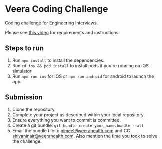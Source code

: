 # Veera Coding Challenge

Coding challenge for Engineering Interviews. 

Please see [this video](https://www.loom.com/share/293e7ba36b1d48a5b25e4d08d3fd7dc5) for requirements and instructions.

## Steps to run

1. Run `npm install` to install the dependencies.
2. Run `cd ios && pod install` to install pods if you're running on iOS simulator
3. Run `npm run ios` for iOS or `npm run android` for android to launch the app.

## Submission
1. Clone the repository.
2. Complete your project as described within your local repository.
3. Ensure everything you want to commit is committed.
4. Create a git bundle: `git bundle create your_name.bundle --all`
5. Email the bundle file to nimeet@veerahealth.com and CC shivaninair@veerahealth.com. Also mention the time you took to solve the challenge.
